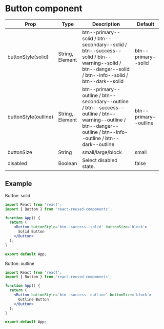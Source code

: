 # Button component

| Prop                 | Type            | Description                                                                                                                                                      | Default               |
| -------------------- | --------------- | ---------------------------------------------------------------------------------------------------------------------------------------------------------------- | --------------------- |
| buttonStyle(solid)   | String, Element | btn--primary--solid / btn--secondary--solid / btn--success--solid / btn--warning--solid / btn--danger--solid / btn--info--solid / btn--dark--solid               | btn--primary--solid   |
| buttonStyle(outline) | String, Element | btn--primary--outline / btn--secondary--outline / btn--success--outline / btn--warning--outline / btn--danger--outline / btn--info--outline / btn--dark--outline | btn--primary--outline |
| buttonSize           | String          | small/large/block                                                                                                                                                | small                 |
| disabled             | Boolean         | Select disabled state.                                                                                                                                           | false                 |

## Example

Button: solid

```jsx
import React from 'react';
import { Button } from 'react-reused-components';

function App() {
  return (
    <Button buttonStyle='btn--success--solid' buttonSize='block'>
      Solid Button
    </Button>
  );
}

export default App;
```

Button: outline

```jsx
import React from 'react';
import { Button } from 'react-reused-components';

function App() {
  return (
    <Button buttonStyle='btn--success--outline' buttonSize='block'>
      Outline Button
    </Button>
  );
}

export default App;
```
